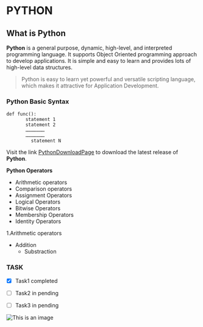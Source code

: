 # PYTHON

## What is Python

**Python** is a general purpose, dynamic, high-level, and interpreted programming language. It supports Object Oriented programming approach to develop applications. It is simple and easy to learn and provides lots of high-level data structures.

>Python is easy to learn yet powerful and versatile scripting language, which makes it attractive for Application Development.

### Python Basic Syntax

```
def func():  
       statement 1  
       statement 2  
       …………………  
       …………………  
         statement N  
```

Visit the link [PythonDownloadPage](https://www.python.org/downloads/) to download the latest release of **Python**.


**Python Operators**

- Arithmetic operators
- Comparison operators
- Assignment Operators
- Logical Operators
- Bitwise Operators
- Membership Operators
- Identity Operators

1.Arithmetic operators
 - Addition
   - Substraction


### TASK

- [X] Task1 completed
- [ ] Task2 in pending
- [ ] Task3 in pending


![This is an image](https://myoctocat.com/assets/images/base-octocat.svg)


